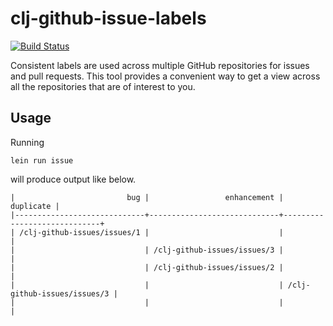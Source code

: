 # clj-github-issue-labels

[![Build Status](https://travis-ci.org/dorzey/clj-github-issues.svg?branch=master)](https://travis-ci.org/dorzey/clj-github-issues)

Consistent labels are used across multiple GitHub repositories for issues and pull requests. This tool provides a convenient way to get a view across all the repositories that are of interest to you.

Usage
-

Running

```
lein run issue
```

will produce output like below.

```
|                         bug |                 enhancement |                   duplicate |
|-----------------------------+-----------------------------+-----------------------------+
| /clj-github-issues/issues/1 |                             |                             |
|                             | /clj-github-issues/issues/3 |                             |
|                             | /clj-github-issues/issues/2 |                             |
|                             |                             | /clj-github-issues/issues/3 |
|                             |                             |                             |
```
